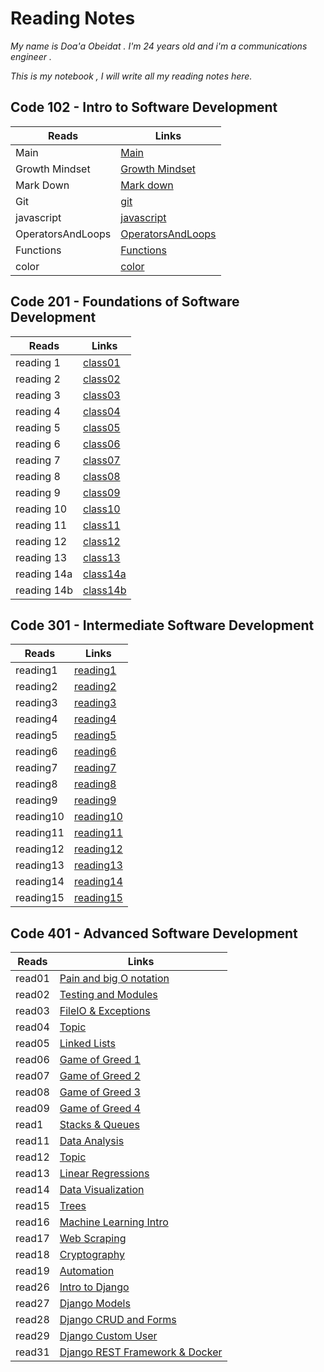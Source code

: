 # Reading Notes

*My name is Doa'a Obeidat . I'm 24 years old and i'm a communications engineer .*

  *This is my notebook , I will write all my reading notes here.*

## Code 102 - Intro to Software Development

| Reads             | Links                                                                |
| ----------------- | -------------------------------------------------------------------- |
| Main              | [Main](https://doaa-1996.github.io/reading-notes/)                   |
| Growth Mindset    | [Growth Mindset](https://doaa-1996.github.io/reading-notes/read1)    |
| Mark Down         | [Mark down](https://doaa-1996.github.io/reading-notes/markdown)      |
| Git               | [git](https://doaa-1996.github.io/reading-notes/git)                 |
| javascript        | [javascript](https://doaa-1996.github.io/reading-notes/javascript)   |
| OperatorsAndLoops | [OperatorsAndLoops](https://doaa-1996.github.io/reading-notes/Read5) |
| Functions         | [Functions](https://doaa-1996.github.io/reading-notes/functions)     |
| color             | [color](https://doaa-1996.github.io/reading-notes/color)             |

## Code 201 - Foundations of Software Development

| Reads       | Links                                                          |
| ----------- | -------------------------------------------------------------- |
| reading 1   | [class01](https://doaa-1996.github.io/reading-notes/class01)   |
| reading 2   | [class02](https://doaa-1996.github.io/reading-notes/class02)   |
| reading 3   | [class03](https://doaa-1996.github.io/reading-notes/class03)   |
| reading 4   | [class04](https://doaa-1996.github.io/reading-notes/class04)   |
| reading 5   | [class05](https://doaa-1996.github.io/reading-notes/class05)   |
| reading 6   | [class06](https://doaa-1996.github.io/reading-notes/class06)   |
| reading 7   | [class07](https://doaa-1996.github.io/reading-notes/class07)   |
| reading 8   | [class08](https://doaa-1996.github.io/reading-notes/class08)   |
| reading 9   | [class09](https://doaa-1996.github.io/reading-notes/class09)   |
| reading 10  | [class10](https://doaa-1996.github.io/reading-notes/class10)   |
| reading 11  | [class11](https://doaa-1996.github.io/reading-notes/class11)   |
| reading 12  | [class12](https://doaa-1996.github.io/reading-notes/class12)   |
| reading 13  | [class13](https://doaa-1996.github.io/reading-notes/class13)   |
| reading 14a | [class14a](https://doaa-1996.github.io/reading-notes/class14a) |
| reading 14b | [class14b](https://doaa-1996.github.io/reading-notes/class14b) |

## Code 301 - Intermediate Software Development

| Reads     | Links                                                            |
| --------- | ---------------------------------------------------------------- |
| reading1  | [reading1](https://doaa-1996.github.io/reading-notes/reading1)   |
| reading2  | [reading2](https://doaa-1996.github.io/reading-notes/reading2)   |
| reading3  | [reading3](https://doaa-1996.github.io/reading-notes/reading3)   |
| reading4  | [reading4](https://doaa-1996.github.io/reading-notes/reading4)   |
| reading5  | [reading5](https://doaa-1996.github.io/reading-notes/reading5)   |
| reading6  | [reading6](https://doaa-1996.github.io/reading-notes/reading6)   |
| reading7  | [reading7](https://doaa-1996.github.io/reading-notes/reading7)   |
| reading8  | [reading8](https://doaa-1996.github.io/reading-notes/reading8)   |
| reading9  | [reading9](https://doaa-1996.github.io/reading-notes/reading9)   |
| reading10 | [reading10](https://doaa-1996.github.io/reading-notes/reading10) |
| reading11 | [reading11](https://doaa-1996.github.io/reading-notes/reading11) |
| reading12 | [reading12](https://doaa-1996.github.io/reading-notes/reading12) |
| reading13 | [reading13](https://doaa-1996.github.io/reading-notes/reading13) |
| reading14 | [reading14](https://doaa-1996.github.io/reading-notes/reading14) |
| reading15 | [reading15](https://doaa-1996.github.io/reading-notes/reading15) |

## Code 401 - Advanced Software Development

| Reads  | Links                                                                              |
| ------ | ---------------------------------------------------------------------------------- |
| read01 | [Pain and big O notation](https://doaa-1996.github.io/reading-notes/read01)        |
| read02 | [Testing and Modules](https://doaa-1996.github.io/reading-notes/read02)            |
| read03 | [FileIO & Exceptions](https://doaa-1996.github.io/reading-notes/read03)            |
| read04 | [Topic](https://doaa-1996.github.io/reading-notes/read04)                          |
| read05 | [Linked Lists](https://doaa-1996.github.io/reading-notes/read05)                   |
| read06 | [Game of Greed 1](https://doaa-1996.github.io/reading-notes/read06)                |
| read07 | [Game of Greed 2](https://doaa-1996.github.io/reading-notes/read07)                |
| read08 | [Game of Greed 3](https://doaa-1996.github.io/reading-notes/read08)                |
| read09 | [Game of Greed 4](https://doaa-1996.github.io/reading-notes/read09)                |
| read1  | [Stacks & Queues](https://doaa-1996.github.io/reading-notes/read010)               |
| read11 | [Data Analysis](https://doaa-1996.github.io/reading-notes/read011)                 |
| read12 | [Topic](https://doaa-1996.github.io/reading-notes/read012)                         |
| read13 | [Linear Regressions](https://doaa-1996.github.io/reading-notes/read013)            |
| read14 | [Data Visualization](https://doaa-1996.github.io/reading-notes/read014)            |
| read15 | [Trees](https://doaa-1996.github.io/reading-notes/read015)                         |
| read16 | [Machine Learning Intro](https://doaa-1996.github.io/reading-notes/read016)        |
| read17 | [Web Scraping](https://doaa-1996.github.io/reading-notes/read017)                  |
| read18 | [Cryptography](https://doaa-1996.github.io/reading-notes/read018)                  |
| read19 | [Automation](https://doaa-1996.github.io/reading-notes/read019)                    |
| read26 | [Intro to Django](https://doaa-1996.github.io/reading-notes/read26)                |
| read27 | [Django Models](https://doaa-1996.github.io/reading-notes/read27)                  |
| read28 | [Django CRUD and Forms](https://doaa-1996.github.io/reading-notes/read28)          |
| read29 | [Django Custom User](https://doaa-1996.github.io/reading-notes/read29)             |
| read31 | [Django REST Framework & Docker](https://doaa-1996.github.io/reading-notes/read31) |
